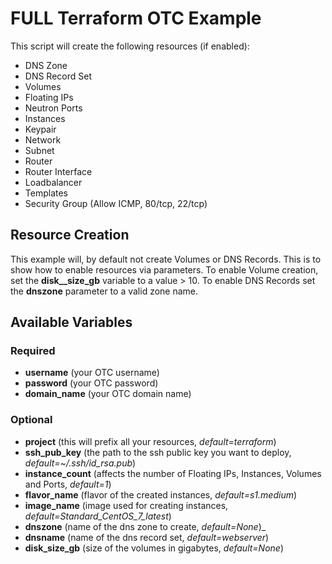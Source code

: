 # FULL Terraform OTC Example

This script will create the following resources (if enabled):
* DNS Zone
* DNS Record Set
* Volumes
* Floating IPs
* Neutron Ports
* Instances
* Keypair
* Network
* Subnet
* Router
* Router Interface
* Loadbalancer
* Templates
* Security Group (Allow ICMP, 80/tcp, 22/tcp)

## Resource Creation

This example will, by default not create Volumes or DNS Records. This is to show how to enable resources via parameters. To enable Volume creation, set the **disk_\_size\_gb** variable to a value > 10. To enable DNS Records set the **dnszone** parameter to a valid zone name.

## Available Variables

### Required

* **username** (your OTC username)
* **password** (your OTC password)
* **domain\_name** (your OTC domain name)

### Optional
* **project** (this will prefix all your resources, _default=terraform_)
* **ssh\_pub\_key** (the path to the ssh public key you want to deploy, _default=~/.ssh/id\_rsa.pub_)
* **instance\_count** (affects the number of Floating IPs, Instances, Volumes and Ports, _default=1_)
* **flavor\_name** (flavor of the created instances, _default=s1.medium_)
* **image\_name** (image used for creating instances, _default=Standard\_CentOS\_7\_latest_)
* **dnszone** (name of the dns zone to create, _default=None_)_
* **dnsname** (name of the dns record set, _default=webserver_)
* **disk\_size\_gb** (size of the volumes in gigabytes, _default=None_)

